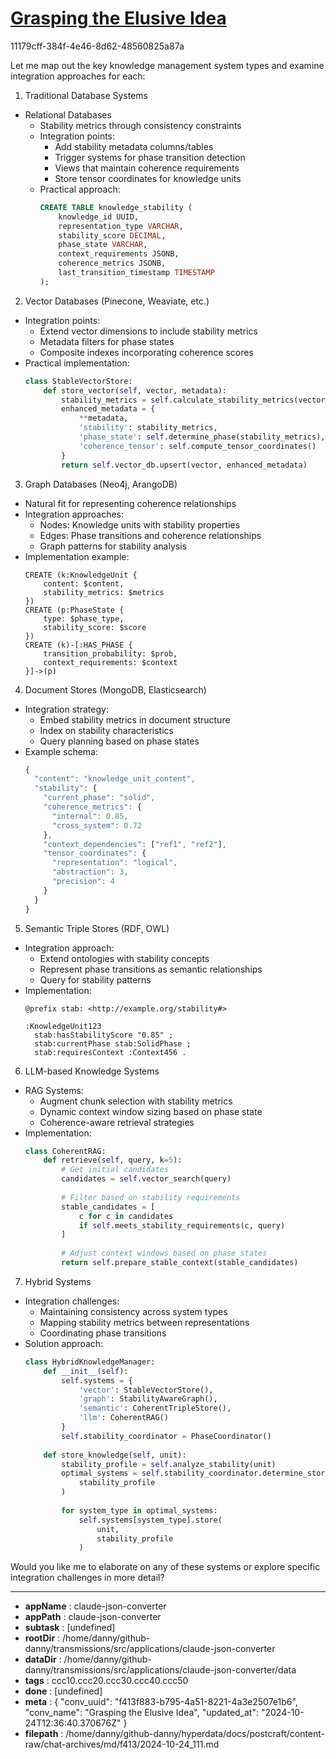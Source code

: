 # [Grasping the Elusive Idea](https://claude.ai/chat/f413f883-b795-4a51-8221-4a3e2507e1b6)

11179cff-384f-4e46-8d62-48560825a87a

 Let me map out the key knowledge management system types and examine integration approaches for each:

1. Traditional Database Systems
- Relational Databases
  * Stability metrics through consistency constraints
  * Integration points:
    - Add stability metadata columns/tables
    - Trigger systems for phase transition detection
    - Views that maintain coherence requirements
    - Store tensor coordinates for knowledge units
  * Practical approach:
    ```sql
    CREATE TABLE knowledge_stability (
        knowledge_id UUID,
        representation_type VARCHAR,
        stability_score DECIMAL,
        phase_state VARCHAR,
        context_requirements JSONB,
        coherence_metrics JSONB,
        last_transition_timestamp TIMESTAMP
    );
    ```

2. Vector Databases (Pinecone, Weaviate, etc.)
- Integration points:
  * Extend vector dimensions to include stability metrics
  * Metadata filters for phase states
  * Composite indexes incorporating coherence scores
- Practical implementation:
  ```python
  class StableVectorStore:
      def store_vector(self, vector, metadata):
          stability_metrics = self.calculate_stability_metrics(vector)
          enhanced_metadata = {
              **metadata,
              'stability': stability_metrics,
              'phase_state': self.determine_phase(stability_metrics),
              'coherence_tensor': self.compute_tensor_coordinates()
          }
          return self.vector_db.upsert(vector, enhanced_metadata)
  ```

3. Graph Databases (Neo4j, ArangoDB)
- Natural fit for representing coherence relationships
- Integration approaches:
  * Nodes: Knowledge units with stability properties
  * Edges: Phase transitions and coherence relationships
  * Graph patterns for stability analysis
- Implementation example:
  ```cypher
  CREATE (k:KnowledgeUnit {
      content: $content,
      stability_metrics: $metrics
  })
  CREATE (p:PhaseState {
      type: $phase_type,
      stability_score: $score
  })
  CREATE (k)-[:HAS_PHASE {
      transition_probability: $prob,
      context_requirements: $context
  }]->(p)
  ```

4. Document Stores (MongoDB, Elasticsearch)
- Integration strategy:
  * Embed stability metrics in document structure
  * Index on stability characteristics
  * Query planning based on phase states
- Example schema:
  ```javascript
  {
    "content": "knowledge_unit_content",
    "stability": {
      "current_phase": "solid",
      "coherence_metrics": {
        "internal": 0.85,
        "cross_system": 0.72
      },
      "context_dependencies": ["ref1", "ref2"],
      "tensor_coordinates": {
        "representation": "logical",
        "abstraction": 3,
        "precision": 4
      }
    }
  }
  ```

5. Semantic Triple Stores (RDF, OWL)
- Integration approach:
  * Extend ontologies with stability concepts
  * Represent phase transitions as semantic relationships
  * Query for stability patterns
- Implementation:
  ```turtle
  @prefix stab: <http://example.org/stability#>
  
  :KnowledgeUnit123 
    stab:hasStabilityScore "0.85" ;
    stab:currentPhase stab:SolidPhase ;
    stab:requiresContext :Context456 .
  ```

6. LLM-based Knowledge Systems
- RAG Systems:
  * Augment chunk selection with stability metrics
  * Dynamic context window sizing based on phase state
  * Coherence-aware retrieval strategies
- Implementation:
  ```python
  class CoherentRAG:
      def retrieve(self, query, k=5):
          # Get initial candidates
          candidates = self.vector_search(query)
          
          # Filter based on stability requirements
          stable_candidates = [
              c for c in candidates 
              if self.meets_stability_requirements(c, query)
          ]
          
          # Adjust context windows based on phase states
          return self.prepare_stable_context(stable_candidates)
  ```

7. Hybrid Systems
- Integration challenges:
  * Maintaining consistency across system types
  * Mapping stability metrics between representations
  * Coordinating phase transitions
- Solution approach:
  ```python
  class HybridKnowledgeManager:
      def __init__(self):
          self.systems = {
              'vector': StableVectorStore(),
              'graph': StabilityAwareGraph(),
              'semantic': CoherentTripleStore(),
              'llm': CoherentRAG()
          }
          self.stability_coordinator = PhaseCoordinator()
      
      def store_knowledge(self, unit):
          stability_profile = self.analyze_stability(unit)
          optimal_systems = self.stability_coordinator.determine_storage(
              stability_profile
          )
          
          for system_type in optimal_systems:
              self.systems[system_type].store(
                  unit, 
                  stability_profile
              )
  ```

Would you like me to elaborate on any of these systems or explore specific integration challenges in more detail?

---

* **appName** : claude-json-converter
* **appPath** : claude-json-converter
* **subtask** : [undefined]
* **rootDir** : /home/danny/github-danny/transmissions/src/applications/claude-json-converter
* **dataDir** : /home/danny/github-danny/transmissions/src/applications/claude-json-converter/data
* **tags** : ccc10.ccc20.ccc30.ccc40.ccc50
* **done** : [undefined]
* **meta** : {
  "conv_uuid": "f413f883-b795-4a51-8221-4a3e2507e1b6",
  "conv_name": "Grasping the Elusive Idea",
  "updated_at": "2024-10-24T12:36:40.370676Z"
}
* **filepath** : /home/danny/github-danny/hyperdata/docs/postcraft/content-raw/chat-archives/md/f413/2024-10-24_111.md
